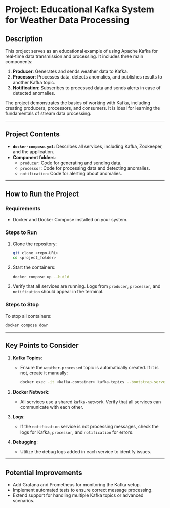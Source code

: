 
# Project: Educational Kafka System for Weather Data Processing

## Description
This project serves as an educational example of using Apache Kafka for real-time data transmission and processing. It includes three main components:

1. **Producer**: Generates and sends weather data to Kafka.
2. **Processor**: Processes data, detects anomalies, and publishes results to another Kafka topic.
3. **Notification**: Subscribes to processed data and sends alerts in case of detected anomalies.

The project demonstrates the basics of working with Kafka, including creating producers, processors, and consumers. It is ideal for learning the fundamentals of stream data processing.

---

## Project Contents
- **`docker-compose.yml`**: Describes all services, including Kafka, Zookeeper, and the application.
- **Component folders**:
  - `producer`: Code for generating and sending data.
  - `processor`: Code for processing data and detecting anomalies.
  - `notification`: Code for alerting about anomalies.

---

## How to Run the Project

### Requirements
- Docker and Docker Compose installed on your system.

### Steps to Run
1. Clone the repository:
   ```bash
   git clone <repo-URL>
   cd <project_folder>
   ```
2. Start the containers:
   ```bash
   docker compose up --build
   ```
3. Verify that all services are running. Logs from `producer`, `processor`, and `notification` should appear in the terminal.

### Steps to Stop
To stop all containers:
```bash
docker compose down
```

---

## Key Points to Consider

1. **Kafka Topics**:
   - Ensure the `weather-processed` topic is automatically created. If it is not, create it manually:
     ```bash
     docker exec -it <kafka-container> kafka-topics --bootstrap-server localhost:9092 --create --topic weather-processed --partitions 1 --replication-factor 1
     ```

2. **Docker Network**:
   - All services use a shared `kafka-network`. Verify that all services can communicate with each other.

3. **Logs**:
   - If the `notification` service is not processing messages, check the logs for Kafka, `processor`, and `notification` for errors.

4. **Debugging**:
   - Utilize the debug logs added in each service to identify issues.

---

## Potential Improvements
- Add Grafana and Prometheus for monitoring the Kafka setup.
- Implement automated tests to ensure correct message processing.
- Extend support for handling multiple Kafka topics or advanced scenarios.
